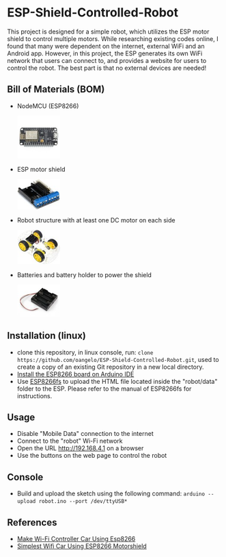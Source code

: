 # ESP-Shield-Controlled-Robot

This project is designed for a simple robot, which utilizes the ESP motor shield to control multiple motors. While researching existing codes online, I found that many were dependent on the internet, external WiFi and an Android app. However, in this project, the ESP generates its own WiFi network that users can connect to, and provides a website for users to control the robot. The best part is that no external devices are needed!

## Bill of Materials (BOM)

* NodeMCU (ESP8266) 

    ![4Wd Smart Car Chassis](img/nodemcu.jpeg)

* ESP motor shield 

    ![ESP motor shield](img/motor_shield.jpg)

* Robot structure with at least one DC motor on each side 

    ![4Wd Smart Car Chassis](img/4wd_car_chassis.jpg)

* Batteries and battery holder to power the shield 

    ![Battery holder](img/battery_holder.jpeg)

## Installation (linux)

* clone this repository, in linux console, run: `clone https://github.com/oangelo/ESP-Shield-Controlled-Robot.git`, used to create a copy of an existing Git repository in a new local directory.
* [Install the ESP8266 board on Arduino IDE](https://github.com/esp8266/Arduino)
* Use [ESP8266fs](https://github.com/esp8266/arduino-esp8266fs-plugin) to upload the HTML file located inside the "robot/data" folder to the ESP. Please refer to the manual of ESP8266fs for instructions.

## Usage

* Disable "Mobile Data" connection to the internet
* Connect to the "robot" Wi-Fi network
* Open the URL http://192.168.4.1 on a browser
* Use the buttons on the web page to control the robot

## Console 

* Build and upload the sketch using the following command: `arduino --upload robot.ino --port /dev/ttyUSB*`

## References

* [Make Wi-Fi Controller Car Using Esp8266](https://www.hackster.io/diyprojectslab/make-wi-fi-controller-car-using-esp8266-297e49)
* [Simplest Wifi Car Using ESP8266 Motorshield](https://www.instructables.com/Simplest-Wifi-Car-Using-ESP8266-Motorshield/)
